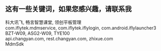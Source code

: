 ## 这有一些关键词，如果您感兴趣，请联系我
科大讯飞, 畅言智慧课堂, 领创平板管理  
com.iflytek.mdmservice, com.iflytek.iflylogin, com.android.iflylauncher3  
BZT-W09, ASG2-W09, TYE100  
api.changyan.com, rest.changyan.com, zhixue.com  
MdmSdk  
